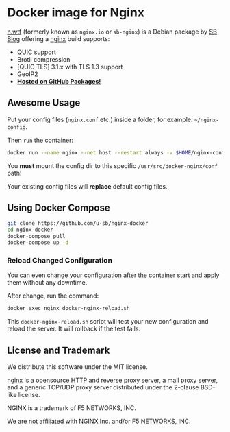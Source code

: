 # Docker image for Nginx

[n.wtf](https://n.wtf/) (formerly known as `nginx.io` or `sb-nginx`) is a Debian package by [SB Blog](https://u.sb/) offering a [nginx](https://nginx.org/) build supports:

 * QUIC support
 * Brotli compression
 * [QUIC TLS] 3.1.x with TLS 1.3 support
 * GeoIP2
 * [**Hosted on GitHub Packages!**](https://github.com/u-sb/nginx-docker/pkgs/container/nginx)

## **Awesome** Usage

Put your config files (`nginx.conf` etc.) inside a folder, for example: `~/nginx-config`.

Then `run` the container:

```bash
docker run --name nginx --net host --restart always -v $HOME/nginx-config:/usr/src/docker-nginx/conf:ro -d ghcr.io/u-sb/nginx
```

You **must** mount the config dir to this specific `/usr/src/docker-nginx/conf` path!

Your existing config files will **replace** default config files.

## Using Docker Compose

```bash
git clone https://github.com/u-sb/nginx-docker
cd nginx-docker
docker-compose pull
docker-compose up -d
```

### Reload Changed Configuration

You can even change your configuration after the container start and apply them without any downtime.

After change, run the command:

```bash
docker exec nginx docker-nginx-reload.sh
```

This `docker-nginx-reload.sh` script will test your new configuration and reload the server. It will rollback if the test fails.

## License and Trademark

We distribute this software under the MIT license.

[nginx](https://nginx.org/en/) is a opensource HTTP and reverse proxy server, a mail proxy server, and a generic TCP/UDP proxy server distributed under the 2-clause BSD-like license. 

NGINX is a trademark of F5 NETWORKS, INC. 

We are not affiliated with NGINX Inc. and/or F5 NETWORKS, INC.
